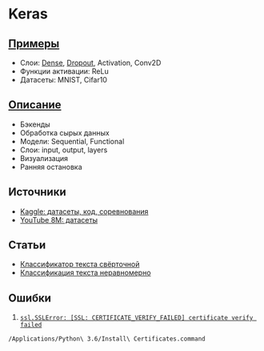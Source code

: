 # Keras

## [Примеры](https://github.com/keras-team/keras/blob/master/examples/README.md)
* Слои: [Dense](https://keras.io/layers/core/), [Dropout](https://m.habr.com/ru/company/wunderfund/blog/330814/), Activation, Conv2D
* Функции активации: ReLu
* Датасеты: MNIST, Cifar10

## [Описание](https://m.habr.com/ru/company/ods/blog/325432/)
* Бэкенды 
* Обработка сырых данных 
* Модели: Sequential, Functional
* Слои: input, output, layers 
* Визуализация 
* Ранняя остановка 

## Источники
* [Kaggle: датасеты, код, соревнования](https://www.kaggle.com/)
* [YouTube 8M: датасеты](https://research.google.com/youtube8m/download.html)

## Статьи
* [Классификатор текста свёрточной](https://m.habr.com/ru/post/315118/)
* [Классификация текста неравномерно](https://dev-ops-notes.ru/cloud/keras-tensorflow-классификация-текста/)

## Ошибки
1. [``` ssl.SSLError: [SSL: CERTIFICATE_VERIFY_FAILED] certificate verify failed ```](https://stackoverflow.com/questions/41691327/ssl-sslerror-ssl-certificate-verify-failed-certificate-verify-failed-ssl-c)

``` /Applications/Python\ 3.6/Install\ Certificates.command ```